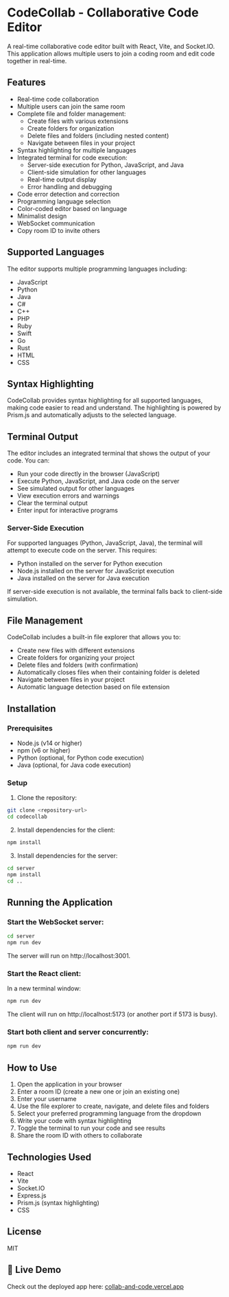 # CodeCollab - Collaborative Code Editor

A real-time collaborative code editor built with React, Vite, and Socket.IO. This application allows multiple users to join a coding room and edit code together in real-time.

## Features

- Real-time code collaboration
- Multiple users can join the same room
- Complete file and folder management:
  - Create files with various extensions
  - Create folders for organization
  - Delete files and folders (including nested content)
  - Navigate between files in your project
- Syntax highlighting for multiple languages
- Integrated terminal for code execution:
  - Server-side execution for Python, JavaScript, and Java
  - Client-side simulation for other languages
  - Real-time output display
  - Error handling and debugging
- Code error detection and correction
- Programming language selection
- Color-coded editor based on language
- Minimalist design
- WebSocket communication
- Copy room ID to invite others

## Supported Languages

The editor supports multiple programming languages including:
- JavaScript
- Python
- Java
- C#
- C++
- PHP
- Ruby
- Swift
- Go
- Rust
- HTML
- CSS

## Syntax Highlighting

CodeCollab provides syntax highlighting for all supported languages, making code easier to read and understand. The highlighting is powered by Prism.js and automatically adjusts to the selected language.

## Terminal Output

The editor includes an integrated terminal that shows the output of your code. You can:
- Run your code directly in the browser (JavaScript)
- Execute Python, JavaScript, and Java code on the server
- See simulated output for other languages
- View execution errors and warnings
- Clear the terminal output
- Enter input for interactive programs

### Server-Side Execution

For supported languages (Python, JavaScript, Java), the terminal will attempt to execute code on the server. This requires:
- Python installed on the server for Python execution
- Node.js installed on the server for JavaScript execution
- Java installed on the server for Java execution

If server-side execution is not available, the terminal falls back to client-side simulation.

## File Management

CodeCollab includes a built-in file explorer that allows you to:
- Create new files with different extensions
- Create folders for organizing your project
- Delete files and folders (with confirmation)
- Automatically closes files when their containing folder is deleted
- Navigate between files in your project
- Automatic language detection based on file extension

## Installation

### Prerequisites

- Node.js (v14 or higher)
- npm (v6 or higher)
- Python (optional, for Python code execution)
- Java (optional, for Java code execution)

### Setup

1. Clone the repository:
```bash
git clone <repository-url>
cd codecollab
```

2. Install dependencies for the client:
```bash
npm install
```

3. Install dependencies for the server:
```bash
cd server
npm install
cd ..
```

## Running the Application

### Start the WebSocket server:

```bash
cd server
npm run dev
```

The server will run on http://localhost:3001.

### Start the React client:

In a new terminal window:
```bash
npm run dev
```

The client will run on http://localhost:5173 (or another port if 5173 is busy).

### Start both client and server concurrently:

```bash
npm run dev
```

## How to Use

1. Open the application in your browser
2. Enter a room ID (create a new one or join an existing one)
3. Enter your username
4. Use the file explorer to create, navigate, and delete files and folders
5. Select your preferred programming language from the dropdown
6. Write your code with syntax highlighting
7. Toggle the terminal to run your code and see results
8. Share the room ID with others to collaborate

## Technologies Used

- React
- Vite
- Socket.IO
- Express.js
- Prism.js (syntax highlighting)
- CSS

## License

MIT

## 🚀 Live Demo

Check out the deployed app here: [collab-and-code.vercel.app](https://collab-and-code.vercel.app/)
